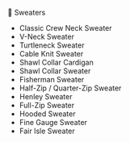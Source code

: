 🧶 Sweaters
- Classic Crew Neck Sweater
- V-Neck Sweater
- Turtleneck Sweater
- Cable Knit Sweater
- Shawl Collar Cardigan
- Shawl Collar Sweater
- Fisherman Sweater
- Half-Zip / Quarter-Zip Sweater
- Henley Sweater
- Full-Zip Sweater
- Hooded Sweater
- Fine Gauge Sweater
- Fair Isle Sweater
